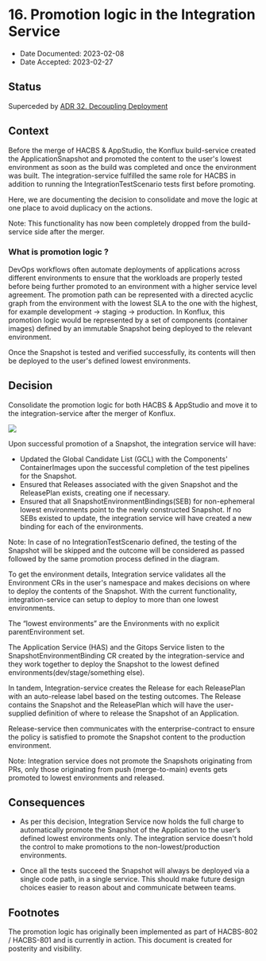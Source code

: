 # 16. Promotion logic in the Integration Service

* Date Documented: 2023-02-08
* Date Accepted: 2023-02-27

## Status

Superceded by [ADR 32. Decoupling Deployment](0032-decoupling-deployment.html)

## Context

Before the merge of HACBS & AppStudio, the Konflux build-service created the
ApplicationSnapshot and promoted the content to the user's lowest environment as soon as
the build was completed and once the environment was built.
The integration-service fulfilled the same role for HACBS in addition to running the
IntegrationTestScenario tests first before promoting.

Here, we are documenting the decision to consolidate and move the logic at one place to avoid duplicacy
on the actions.

Note: This functionality has now been completely dropped from the build-service side after the merger.

### What is promotion logic ?

DevOps workflows often automate deployments of applications across different environments to ensure
that the workloads are properly tested before being further promoted to an environment with a higher
service level agreement.
The promotion path can be represented with a directed acyclic graph from the environment with the
lowest SLA to the one with the highest, for example development -> staging -> production.
In Konflux, this promotion logic would be represented by a set of components (container images) defined by
an immutable Snapshot being deployed to the relevant environment.

Once the Snapshot is tested and verified successfully, its contents will then be deployed to the user's defined
lowest environments.

## Decision

Consolidate the promotion logic for both HACBS & AppStudio and move it to the integration-service after
the merger of Konflux.

![](../diagrams/ADR-0016/promotion-logic.jpg)

Upon successful promotion of a Snapshot, the integration service will have:

* Updated the Global Candidate List (GCL) with the Components' ContainerImages upon the successful completion
  of the test pipelines for the Snapshot.
* Ensured that Releases associated with the given Snapshot and the ReleasePlan exists, creating one if necessary.
* Ensured that all SnapshotEnvironmentBindings(SEB) for non-ephemeral lowest environments point to the
  newly constructed Snapshot. If no SEBs existed to update, the integration service will have created a new binding
  for each of the environments.

Note: In case of no IntegrationTestScenario defined, the testing of the Snapshot will be skipped and the
outcome will be considered as passed followed by the same promotion process defined in the diagram.

To get the environment details, Integration service validates all the Environment CRs in the user's namespace
and makes decisions on where to deploy the contents of the Snapshot.
With the current functionality, integration-service can setup to deploy to more than one lowest environments.

The “lowest environments” are the Environments with no explicit parentEnvironment set.

The Application Service (HAS) and the Gitops Service listen to the SnapshotEnvironmentBinding CR created by the
integration-service and they work together to deploy the Snapshot to the lowest defined environments(dev/stage/something else).

In tandem, Integration-service creates the Release for each ReleasePlan with an auto-release label based on the
testing outcomes.
The Release contains the Snapshot and the ReleasePlan which will have the user-supplied definition of where to
release the Snapshot of an Application.

Release-service then communicates with the enterprise-contract to ensure the policy is satisfied to promote
the Snapshot content to the production environment.

Note: Integration service does not promote the Snapshots originating from PRs, only those originating from
push (merge-to-main) events gets promoted to lowest environments and released.


## Consequences

* As per this decision, Integration Service now holds the full charge to automatically promote the Snapshot of the
  Application to the user’s defined lowest environments only.
  The integration service doesn't hold the control to make promotions to the non-lowest/production environments.

* Once all the tests succeed the Snapshot will always be deployed via a single code path, in a single service.
  This should make future design choices easier to reason about and communicate between teams.


## Footnotes

The promotion logic has originally been implemented as part of HACBS-802 / HACBS-801 and is currently in action.
This document is created for posterity and visibility.

[parentEnvironment]: https://github.com/redhat-appstudio/application-api/blob/5f554103549049bf02c1e344a13f0711081df6a1/api/v1alpha1/environment_types.go#L36-L39
[Global Candidate List]: ../architecture/integration-service.html
[HACBS-802]: https://issues.redhat.com/browse/HACBS-802
[HACBS-801]: https://issues.redhat.com/browse/HACBS-801
